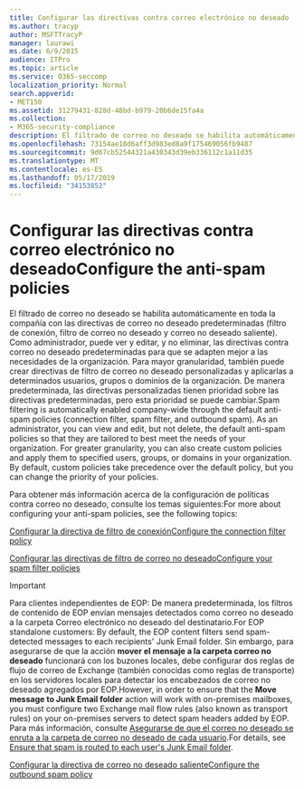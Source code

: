 ```yaml
---
title: Configurar las directivas contra correo electrónico no deseado
ms.author: tracyp
author: MSFTTracyP
manager: laurawi
ms.date: 6/9/2015
audience: ITPro
ms.topic: article
ms.service: O365-seccomp
localization_priority: Normal
search.appverid:
- MET150
ms.assetid: 31279431-828d-48bd-b979-20b6de15fa4a
ms.collection:
- M365-security-compliance
description: El filtrado de correo no deseado se habilita automáticamente en toda la compañía con las directivas de correo no deseado predeterminadas (filtro de conexión, filtro de correo no deseado y correo no deseado saliente). Como administrador, puede ver y editar, y no eliminar, las directivas contra correo no deseado predeterminadas para que se adapten mejor a las necesidades de la organización. Para mayor granularidad, también puede crear directivas de filtro de correo no deseado personalizadas y aplicarlas a determinados usuarios, grupos o dominios de la organización. De manera predeterminada, las directivas personalizadas tienen prioridad sobre las directivas predeterminadas, pero esta prioridad se puede cambiar.
ms.openlocfilehash: 73154ae18d6aff3d983ed8a9f175469056fb9487
ms.sourcegitcommit: 9d67cb52544321a430343d39eb336112c1a11d35
ms.translationtype: MT
ms.contentlocale: es-ES
ms.lasthandoff: 05/17/2019
ms.locfileid: "34153852"
---
```

# <a name="configure-the-anti-spam-policies"></a><span data-ttu-id="dc562-106">Configurar las directivas contra correo electrónico no deseado</span><span class="sxs-lookup"><span data-stu-id="dc562-106">Configure the anti-spam policies</span></span>

<span data-ttu-id="dc562-p102">El filtrado de correo no deseado se habilita automáticamente en toda la compañía con las directivas de correo no deseado predeterminadas (filtro de conexión, filtro de correo no deseado y correo no deseado saliente). Como administrador, puede ver y editar, y no eliminar, las directivas contra correo no deseado predeterminadas para que se adapten mejor a las necesidades de la organización. Para mayor granularidad, también puede crear directivas de filtro de correo no deseado personalizadas y aplicarlas a determinados usuarios, grupos o dominios de la organización. De manera predeterminada, las directivas personalizadas tienen prioridad sobre las directivas predeterminadas, pero esta prioridad se puede cambiar.</span><span class="sxs-lookup"><span data-stu-id="dc562-p102">Spam filtering is automatically enabled company-wide through the default anti-spam policies (connection filter, spam filter, and outbound spam). As an administrator, you can view and edit, but not delete, the default anti-spam policies so that they are tailored to best meet the needs of your organization. For greater granularity, you can also create custom policies and apply them to specified users, groups, or domains in your organization. By default, custom policies take precedence over the default policy, but you can change the priority of your policies.</span></span> 
  
<span data-ttu-id="dc562-111">Para obtener más información acerca de la configuración de políticas contra correo no deseado, consulte los temas siguientes:</span><span class="sxs-lookup"><span data-stu-id="dc562-111">For more about configuring your anti-spam policies, see the following topics:</span></span>
  
[<span data-ttu-id="dc562-112">Configurar la directiva de filtro de conexión</span><span class="sxs-lookup"><span data-stu-id="dc562-112">Configure the connection filter policy</span></span>](configure-the-connection-filter-policy.md)
  
[<span data-ttu-id="dc562-113">Configurar las directivas de filtro de correo no deseado</span><span class="sxs-lookup"><span data-stu-id="dc562-113">Configure your spam filter policies</span></span>](configure-your-spam-filter-policies.md)
  
> [!IMPORTANT]
> <span data-ttu-id="dc562-114">Para clientes independientes de EOP: De manera predeterminada, los filtros de contenido de EOP envían mensajes detectados como correo no deseado a la carpeta Correo electrónico no deseado del destinatario.</span><span class="sxs-lookup"><span data-stu-id="dc562-114">For EOP standalone customers: By default, the EOP content filters send spam-detected messages to each recipients' Junk Email folder.</span></span> <span data-ttu-id="dc562-115">Sin embargo, para asegurarse de que la acción **mover el mensaje a la carpeta correo no deseado** funcionará con los buzones locales, debe configurar dos reglas de flujo de correo de Exchange (también conocidas como reglas de transporte) en los servidores locales para detectar los encabezados de correo no deseado agregados por EOP.</span><span class="sxs-lookup"><span data-stu-id="dc562-115">However, in order to ensure that the **Move message to Junk Email folder** action will work with on-premises mailboxes, you must configure two Exchange mail flow rules (also known as transport rules) on your on-premises servers to detect spam headers added by EOP.</span></span> <span data-ttu-id="dc562-116">Para más información, consulte [Asegurarse de que el correo no deseado se enruta a la carpeta de correo no deseado de cada usuario](ensure-that-spam-is-routed-to-each-user-s-junk-email-folder.md).</span><span class="sxs-lookup"><span data-stu-id="dc562-116">For details, see [Ensure that spam is routed to each user's Junk Email folder](ensure-that-spam-is-routed-to-each-user-s-junk-email-folder.md).</span></span> 
  
[<span data-ttu-id="dc562-117">Configurar la directiva de correo no deseado saliente</span><span class="sxs-lookup"><span data-stu-id="dc562-117">Configure the outbound spam policy</span></span>](configure-the-outbound-spam-policy.md)
  

